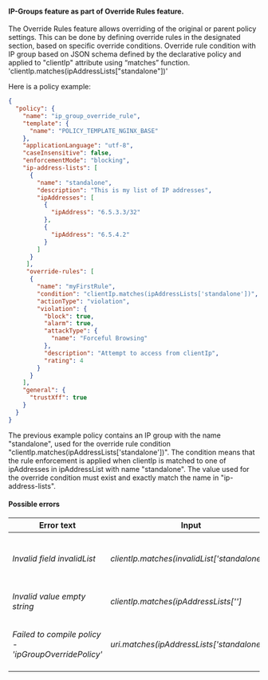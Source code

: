 #### IP-Groups feature as part of Override Rules feature.
The Override Rules feature allows overriding of the original or parent policy settings.
This can be done by defining override rules in the designated section, based on specific override conditions.
Override rule condition with IP group based on JSON schema defined by the declarative policy and applied to "clientIp" attribute using “matches” function.
'clientIp.matches(ipAddressLists["standalone"])'

Here is a policy example:

```json
{ 
  "policy": { 
    "name": "ip_group_override_rule", 
    "template": { 
      "name": "POLICY_TEMPLATE_NGINX_BASE" 
    }, 
    "applicationLanguage": "utf-8", 
    "caseInsensitive": false, 
    "enforcementMode": "blocking", 
    "ip-address-lists": [ 
      { 
        "name": "standalone", 
        "description": "This is my list of IP addresses", 
        "ipAddresses": [ 
          { 
            "ipAddress": "6.5.3.3/32" 
          }, 
          { 
            "ipAddress": "6.5.4.2" 
          } 
        ] 
      } 
     ], 
     "override-rules": [ 
      { 
        "name": "myFirstRule", 
        "condition": "clientIp.matches(ipAddressLists['standalone'])", 
        "actionType": "violation", 
        "violation": { 
          "block": true, 
          "alarm": true, 
          "attackType": { 
            "name": "Forceful Browsing" 
          }, 
          "description": "Attempt to access from clientIp", 
          "rating": 4
        }
      }
    ],
    "general": {
      "trustXff": true
    }
  }
}
```

The previous example policy contains an IP group with the name "standalone", used for the override rule condition "clientIp.matches(ipAddressLists['standalone'])".
The condition means that the rule enforcement is applied when clientIp is matched to one of ipAddresses in ipAddressList with name "standalone". 
The value used for the override condition must exist and exactly match the name in "ip-address-lists".  

#### Possible errors

| Error text | Input          | Explanation |
| -----------| ------------- | ------------ |
| _Invalid field invalidList_ | _clientIp.matches(invalidList['standalone']);_ | An incorrect keyword was used instead of _ipAddressLists_ |
| _Invalid value empty string_ | _clientIp.matches(ipAddressLists['']_ | An empty name was provided |
| _Failed to compile policy - 'ipGroupOverridePolicy'_ | _uri.matches(ipAddressLists['standalone']);_ |  Used _ipAddressLists_ without the _clientIP_ attribute |


 
